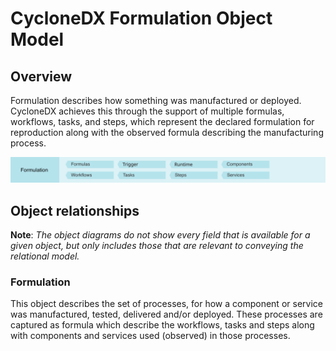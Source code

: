 # CycloneDX Formulation Object Model

## Overview

Formulation describes how something was manufactured or deployed. CycloneDX achieves this through the support of multiple formulas, workflows, tasks, and steps, which represent the declared formulation for reproduction along with the observed formula describing the manufacturing process.

![Formulation](images/Object-Model/Formulation.svg)

## Object relationships

**Note**: *The object diagrams do not show every field that is available for a given object, but only includes those that are relevant to conveying the relational model.*

### Formulation

This object describes the set of processes, for how a component or service was manufactured, tested, delivered and/or deployed. These processes are captured as formula which describe the workflows, tasks and steps along with components and services used (observed) in those processes.



<div style="page-break-after: always; visibility: hidden">
\newpage
</div>
